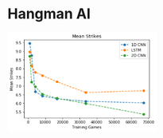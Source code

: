 # Hangman AI

<img src="https://github.com/mkspillane/hangman_AI/blob/main/Images/Average_misses" width="300" height="200">
